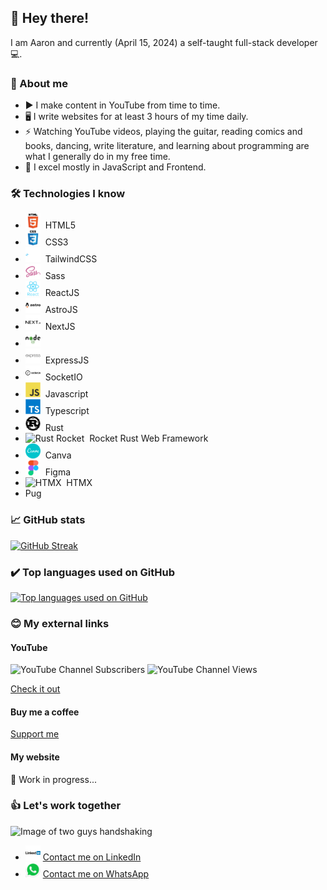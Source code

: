 ## 👋 Hey there!

I am Aaron and currently \(April 15, 2024\) a self-taught full-stack developer 💻.

### 📓 About me

- ▶️ I make content in YouTube from time to time.
- 🖥️ I write websites for at least 3 hours of my time daily.
- ⚡ Watching YouTube videos, playing the guitar, reading comics and books, dancing, write literature, and learning about programming are what I generally do in my free time.
- 💪 I excel mostly in JavaScript and Frontend.

### 🛠️ Technologies I know

<ul>
  <li>
    <img src="https://github.com/devicons/devicon/blob/master/icons/html5/html5-original-wordmark.svg" alt="HTML5" width="24" />
    &nbsp;HTML5
  </li>
  <li>
    <img src="https://github.com/devicons/devicon/blob/master/icons/css3/css3-original-wordmark.svg" alt="CSS3" width="24"/>
    &nbsp;CSS3
  </li>
  <li>
    <img src="https://github.com/devicons/devicon/blob/master/icons/tailwindcss/tailwindcss-original-wordmark.svg" alt="TailwindCSS" width="24" />
    &nbsp;TailwindCSS
  </li>
  <li>
    <img src="https://github.com/devicons/devicon/blob/master/icons/sass/sass-original.svg" alt="Sass" width="24" />
    &nbsp;Sass
  </li>
  <li>
    <img src="https://github.com/devicons/devicon/blob/master/icons/react/react-original-wordmark.svg" alt="ReactJS" width="24" />
    &nbsp;ReactJS
  </li>
  <li>
    <img src="https://github.com/devicons/devicon/blob/master/icons/astro/astro-original-wordmark.svg" alt="AstroJS" width="24" />
    &nbsp;AstroJS
  </li>
  <li>
    <img src="https://github.com/devicons/devicon/blob/master/icons/nextjs/nextjs-original-wordmark.svg" alt="NextJS" width="24" />
    &nbsp;NextJS
  </li>
  <li>
    <img src="https://github.com/devicons/devicon/blob/master/icons/nodejs/nodejs-original-wordmark.svg" alt="NodeJS" width="24" />
  </li>
  <li>
    <img src="https://github.com/devicons/devicon/blob/master/icons/express/express-original-wordmark.svg" alt="ExpressJS" width="24" />
    &nbsp;ExpressJS
  </li>
  <li>
    <img src="https://github.com/devicons/devicon/blob/master/icons/socketio/socketio-original-wordmark.svg" alt="SocketIO" width="24" />
    &nbsp;SocketIO
  </li>
  <li>
    <img src="https://github.com/devicons/devicon/blob/master/icons/javascript/javascript-original.svg" alt="JavaScript" width="24" />
    &nbsp;Javascript
  </li>
  <li>
    <img src="https://github.com/devicons/devicon/blob/master/icons/typescript/typescript-original.svg" alt="Typescript" width="24" />
    &nbsp;Typescript
  </li>
  <li>
    <img src="https://github.com/devicons/devicon/blob/master/icons/rust/rust-original.svg" alt="Rust" width="24" />
    &nbsp;Rust
  </li>
  <li>
    <img src="https://rocket.rs/images/box-logo.png" alt="Rust Rocket" width="24" />
    &nbsp;Rocket Rust Web Framework
  </li>
  <li>
    <img src="https://github.com/devicons/devicon/blob/master/icons/canva/canva-original.svg" alt="Canva" width="24" />
    &nbsp;Canva
  </li>
  <li>
    <img src="https://github.com/devicons/devicon/blob/master/icons/figma/figma-original.svg" alt="Figma" width="24" />
    &nbsp;Figma
  </li>
  <li>
    <img src="https://github.com/bestofjs/bestofjs/blob/master/apps/bestofjs-nextjs/public/logos/htmx.svg" alt="HTMX" width="24" />
    &nbsp;HTMX
  </li>
  <li>
    Pug
  </li>
</ul>

### 📈 GitHub stats

[![GitHub Streak](https://github-readme-streak-stats.herokuapp.com/?user=Ragudos&theme=dark&background=212121)](https://git.io/streak-stats)

### ✔️ Top languages used on GitHub

[![Top languages used on GitHub](https://github-readme-stats.vercel.app/api/top-langs/?username=Ragudos&layout=compact&theme=vision-friendly-dark)](https://github.com/anuraghazra/github-readme-stats)

### 😊 My external links

#### YouTube

![YouTube Channel Subscribers](https://img.shields.io/youtube/channel/subscribers/UCnp7fvKgSF5PE-ufdarmpxw)
![YouTube Channel Views](https://img.shields.io/youtube/channel/views/UCnp7fvKgSF5PE-ufdarmpxw)

[Check it out](https://www.youtube.com/channel/UCnp7fvKgSF5PE-ufdarmpxw)

#### Buy me a coffee

[Support me](https://buymeacoffee.com/programmers_sanctuary)

#### My website

🚧 Work in progress...

### 👍 Let's work together

![Image of two guys handshaking](https://media.giphy.com/media/v1.Y2lkPTc5MGI3NjExb2R3ZzE0MTA1dTY3NG01Njk3aGw1OXk0NmdqdHB1Yzk2dW54dWR2dCZlcD12MV9pbnRlcm5hbF9naWZfYnlfaWQmY3Q9Zw/d1E2VyhFsxawRbeo/giphy.gif)

<ul>
  <li>
    <img src="https://github.com/devicons/devicon/blob/master/icons/linkedin/linkedin-original-wordmark.svg" alt="LinkedIn" width="24" />
    <a href="https://www.linkedin.com/in/aaron-ragudos-39a426286/" target="_blank">Contact me on LinkedIn</a>
  </li>
  <li>
    <img src="https://github.com/appicons/Whatsapp/blob/master/icons/whatsapp_194x194.png" alt="WhatsApp" width="24" />
    <a href="https://Wa.me/+639957326474" target="_blank">Contact me on WhatsApp</a>
  </li>
</ul>
